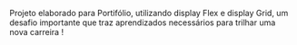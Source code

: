 Projeto elaborado para Portifólio, utilizando display Flex e display Grid, um desafio importante que traz aprendizados necessários para trilhar uma nova carreira ! 
